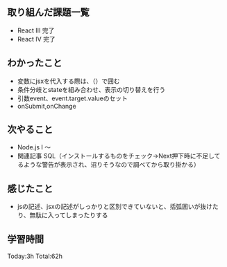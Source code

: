 ## 取り組んだ課題一覧
- React Ⅲ 完了
- React Ⅳ 完了

## わかったこと
- 変数にjsxを代入する際は、（）で囲む
- 条件分岐とstateを組み合わせ、表示の切り替えを行う
- 引数event、event.target.valueのセット
- onSubmit,onChange

## 次やること
- Node.js I  ～
- 関連記事 SQL（インストールするものをチェック→Next押下時に不足してるような警告が表示され、沼りそうなので調べてから取り掛かる）

## 感じたこと
- jsの記述、jsxの記述がしっかりと区別できていないと、括弧囲いが抜けたり、無駄に入ってしまったりする

## 学習時間
Today:3h
Total:62h
